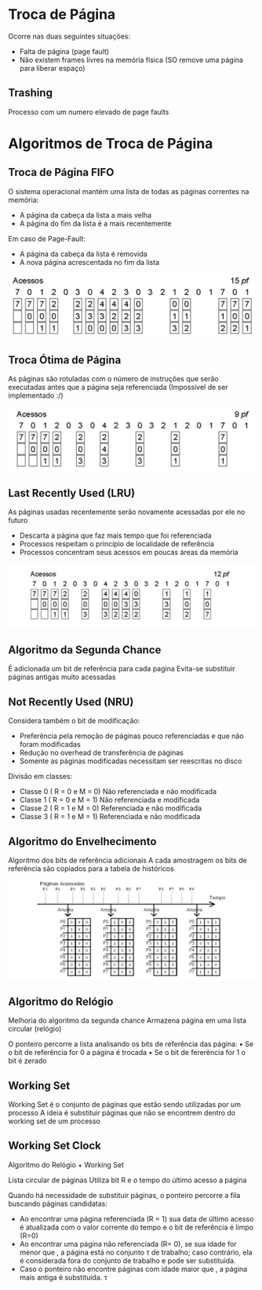 # Troca de Página

Ocorre nas duas seguintes situações:
- Falta de página (page fault)
- Não existem frames livres na memória física (SO remove uma página para liberar espaço)

## Trashing
Processo com um numero elevado de page faults

# Algoritmos de Troca de Página

## Troca de Página FIFO
O sistema operacional mantém uma lista de todas as páginas correntes na memória:
- A página da cabeça da lista a mais velha
- A página do fim da lista é a mais recentemente

Em caso de Page-Fault:
- A página da cabeça da lista é removida
- A nova página acrescentada no fim da lista

![imagem](/aula%209/fifo.png)

## Troca Ótima de Página
As páginas são rotuladas com o número de instruções que serão executadas antes que a página seja referenciada
(Impossivel de ser implementado :/)

![imagem](/aula%209/great.png)

## Last Recently Used (LRU)
As páginas usadas recentemente serão novamente acessadas por ele no futuro
- Descarta a página que faz mais tempo que foi referenciada
- Processos respeitam o princípio de localidade de referência
- Processos concentram seus acessos em poucas áreas da memória

![imagem](/aula%209/lru.png)

## Algoritmo da Segunda Chance
É adicionada um bit de referência para cada pagina
Evita-se substituir páginas antigas muito acessadas

## Not Recently Used (NRU)
Considera também o bit de modificação:
- Preferência pela remoção de páginas pouco referenciadas e que não foram modificadas
- Redução no overhead de transferência de páginas
- Somente as páginas modificadas necessitam ser reescritas no disco

Divisão em classes:
- Classe 0 ( R = 0 e M = 0)
Não referenciada e não modificada
- Classe 1 ( R = 0 e M = 1)
Não referenciada e modificada
- Classe 2 ( R = 1 e M = 0)
Referenciada e não modificada
- Classe 3 ( R = 1 e M = 1)
Referenciada e não modificada

## Algoritmo do Envelhecimento
Algoritmo dos bits de referência adicionais
A cada amostragem os bits de referência são copiados para a tabela de históricos

![imagem](/aula%209/envelh.png)

## Algoritmo do Relógio
Melhoria do algoritmo da segunda chance
Armazena página em uma lista circular (relógio)

O ponteiro percorre a lista analisando os bits de
referência das página:
• Se o bit de referência for 0 a página é trocada
• Se o bit de fererência for 1 o bit é zerado

## Working Set
Working Set é o conjunto de páginas que estão sendo utilizadas por um processo
A ideia é substituir páginas que não se encontrem dentro do working set de um processo

## Working Set Clock
Algoritmo do Relógio + Working Set

Lista circular de páginas
Utiliza bit R e o tempo do último acesso a página

Quando há necessidade de substituir páginas, o ponteiro
percorre a fila buscando páginas candidatas:
- Ao encontrar uma página referenciada (R = 1) sua data de último acesso é atualizada com o valor corrente do tempo e o bit de referência é limpo (R=0)
- Ao encontrar uma página não referenciada (R= 0), se sua idade for menor que , a página está no conjunto τ de trabalho; caso contrário, ela é considerada fora do
conjunto de trabalho e pode ser substituída.
- Caso o ponteiro não encontre páginas com idade maior que , a página mais antiga é substituída. τ